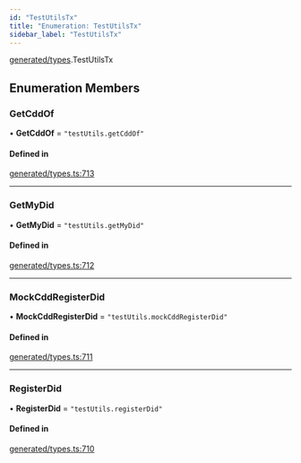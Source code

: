 ```yaml
---
id: "TestUtilsTx"
title: "Enumeration: TestUtilsTx"
sidebar_label: "TestUtilsTx"
---
```


[generated/types](../../../../modules/Generated/Types/Types.md).TestUtilsTx

## Enumeration Members

### GetCddOf

• **GetCddOf** = ``"testUtils.getCddOf"``

#### Defined in

[generated/types.ts:713](https://github.com/F-OBrien/polymesh-sdk/blob/012f1745/src/generated/types.ts#L713)

___

### GetMyDid

• **GetMyDid** = ``"testUtils.getMyDid"``

#### Defined in

[generated/types.ts:712](https://github.com/F-OBrien/polymesh-sdk/blob/012f1745/src/generated/types.ts#L712)

___

### MockCddRegisterDid

• **MockCddRegisterDid** = ``"testUtils.mockCddRegisterDid"``

#### Defined in

[generated/types.ts:711](https://github.com/F-OBrien/polymesh-sdk/blob/012f1745/src/generated/types.ts#L711)

___

### RegisterDid

• **RegisterDid** = ``"testUtils.registerDid"``

#### Defined in

[generated/types.ts:710](https://github.com/F-OBrien/polymesh-sdk/blob/012f1745/src/generated/types.ts#L710)

